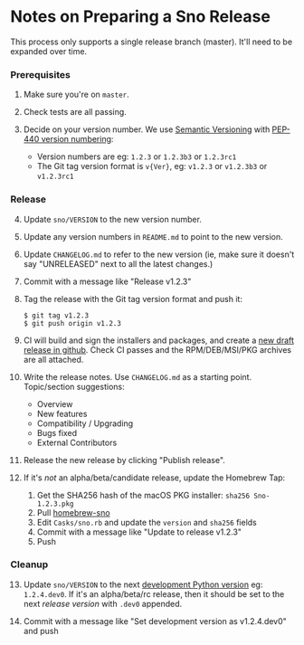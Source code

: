 Notes on Preparing a Sno Release
================================

This process only supports a single release branch (master). It'll need to be expanded over time.

### Prerequisites

1. Make sure you're on `master`.

2. Check tests are all passing.

3. Decide on your version number. We use [Semantic Versioning](https://semver.org/) with [PEP-440 version numbering](https://www.python.org/dev/peps/pep-0440/):
   * Version numbers are eg: `1.2.3` or `1.2.3b3` or `1.2.3rc1`
   * The Git tag version format is `v{Ver}`, eg: `v1.2.3` or `v1.2.3b3` or `v1.2.3rc1`

### Release

4. Update `sno/VERSION` to the new version number.

5. Update any version numbers in `README.md` to point to the new version.

6. Update `CHANGELOG.md` to refer to the new version (ie, make sure it doesn't say "UNRELEASED" next to all the latest changes.)

7. Commit with a message like "Release v1.2.3"

8. Tag the release with the Git tag version format and push it:
   ```console
   $ git tag v1.2.3
   $ git push origin v1.2.3
   ```

9. CI will build and sign the installers and packages, and create a [new draft release in github](https://github.com/koordinates/sno/releases). Check CI passes and the RPM/DEB/MSI/PKG archives are all attached.

10. Write the release notes. Use `CHANGELOG.md` as a starting point. Topic/section suggestions:
    * Overview
    * New features
    * Compatibility / Upgrading
    * Bugs fixed
    * External Contributors

11. Release the new release by clicking "Publish release".

12. If it's _not_ an alpha/beta/candidate release, update the Homebrew Tap:

    1. Get the SHA256 hash of the macOS PKG installer: `sha256 Sno-1.2.3.pkg`
    2. Pull [homebrew-sno](https://github.com/koordinates/homebrew-sno/)
    3. Edit `Casks/sno.rb` and update the `version` and `sha256` fields
    4. Commit with a message like "Update to release v1.2.3"
    5. Push

### Cleanup

13. Update `sno/VERSION` to the next [development Python version](https://www.python.org/dev/peps/pep-0440/#developmental-releases) eg: `1.2.4.dev0`. If it's an alpha/beta/rc release, then it should be set to the next _release version_ with `.dev0` appended.

14. Commit with a message like "Set development version as v1.2.4.dev0" and push
